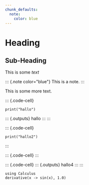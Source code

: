 ```yaml
---
chunk_defaults:
  note:
    color: blue
---
```


Heading
=======

Sub-Heading
-----------

This is some *text*

::: {.note color="blue"}
This is a note.
:::

This is some more text.

::: {.code-cell}
``` {.python}
print("hallo")
```

::: {.outputs}
hallo
:::
:::

::: {.code-cell}
``` {.python}
print("hallo2")
```
:::

::: {.code-cell}
:::

::: {.code-cell}
::: {.outputs}
hallo4
:::
:::

``` {.julia}
using Calculus
derivative(x -> sin(x), 1.0)
```
